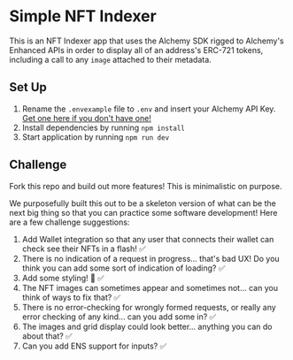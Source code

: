 # Simple NFT Indexer

This is an NFT Indexer app that uses the Alchemy SDK rigged to Alchemy's Enhanced APIs in order to display all of an address's ERC-721 tokens, including a call to any `image` attached to their metadata.

## Set Up

1. Rename the `.envexample` file to `.env` and insert your Alchemy API Key. [Get one here if you don't have one!](http://alchemy.com)
2. Install dependencies by running `npm install`
3. Start application by running `npm run dev`

## Challenge

Fork this repo and build out more features! This is minimalistic on purpose.

We purposefully built this out to be a skeleton version of what can be the next big thing so that you can practice some software development! Here are a few challenge suggestions:

1. Add Wallet integration so that any user that connects their wallet can check see their NFTs in a flash! ✅
2. There is no indication of a request in progress... that's bad UX! Do you think you can add some sort of indication of loading? ✅
3. Add some styling! 🎨 ✅
4. The NFT images can sometimes appear and sometimes not... can you think of ways to fix that? ✅
5. There is no error-checking for wrongly formed requests, or really any error checking of any kind... can you add some in? ✅
6. The images and grid display could look better... anything you can do about that? ✅
7. Can you add ENS support for inputs? ✅

